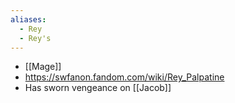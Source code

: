 ```yaml
---
aliases:
  - Rey
  - Rey's
---
```

- [[Mage]]
- https://swfanon.fandom.com/wiki/Rey_Palpatine
- Has sworn vengeance on [[Jacob]]